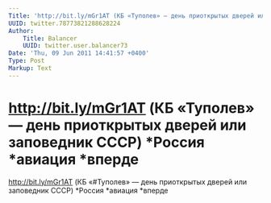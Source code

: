 ```yaml
---
Title: 'http://bit.ly/mGr1AT (КБ «Туполев» — день приоткрытых дверей или заповедник СССР) *Россия *авиация *вперде'
UUID: twitter.78773821288628224
Author:
    Title: Balancer
    UUID: twitter.user.balancer73
Date: 'Thu, 09 Jun 2011 14:41:57 +0400'
Type: Post
Markup: Text
---
```


# http://bit.ly/mGr1AT (КБ «Туполев» — день приоткрытых дверей или заповедник СССР) *Россия *авиация *вперде

http://bit.ly/mGr1AT (КБ «#Туполев» — день приоткрытых
дверей или заповедник СССР) *Россия *авиация *вперде